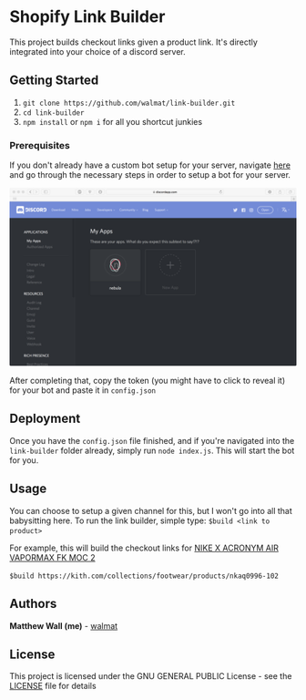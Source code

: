 # Shopify Link Builder

This project builds checkout links given a product link. It's directly integrated into your choice of a discord server.

## Getting Started

1. `git clone https://github.com/walmat/link-builder.git`
2. `cd link-builder`
3. `npm install` or `npm i` for all you shortcut junkies

### Prerequisites

If you don't already have a custom bot setup for your server, navigate [here](https://discordapp.com/developers/applications/me) and go through the necessary steps in order to setup
a bot for your server.

<img src="git-pics/landing screen.png" />

After completing that, copy the token (you might have to click to reveal it) for your bot and paste it in `config.json`


## Deployment

Once you have the `config.json` file finished, and if you're navigated into the `link-builder` folder already, simply
run `node index.js`. This will start the bot for you.

## Usage

You can choose to setup a given channel for this, but I won't go into all that babysitting here. To run the link builder,
simple type: `$build <link to product>`

For example, this will build the checkout links for [NIKE X ACRONYM AIR VAPORMAX FK MOC 2](https://kith.com/collections/footwear/products/nkaq0996-102)

`$build https://kith.com/collections/footwear/products/nkaq0996-102`

## Authors

**Matthew Wall (me)** - [walmat](https://github.com/walmat)

## License

This project is licensed under the GNU GENERAL PUBLIC License - see the [LICENSE](LICENSE) file for details

